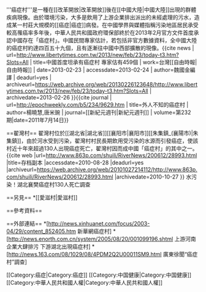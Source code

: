 '''癌症村'''是一種在[[改革開放|改革開放]]後在[[中國大陸|中國大陸]]出現的群體疾病現像。由於環境污染，大多是飲用了上游企業排出派出的未經處理的污水，造成某一村莊大規模的[[癌症|癌症]]病發。在中國學界與媒體指稱污染地區居民承受較高罹癌率多年後，中華人民共和國政府環保部終於在2013年2月官方文件首度承認中國存在「癌症村」。中國民間專家估計，若包括非官方數據資料，全中國大陸的癌症村約達四百五十九個，且有逐漸往中國中西部擴散的現像。<ref>{{cite news | url=http://www.libertytimes.com.tw/2013/new/feb/23/today-t3.htm?Slots=All | title=中國首度坦承有癌症村 專家估有459個 | work=台灣[[自由時報|自由時報]] | date=2013-02-23 | accessdate=2013-02-24 | author=魏國金編譯 | deadurl=yes | archiveurl=https://web.archive.org/web/20130226123648/http://www.libertytimes.com.tw/2013/new/feb/23/today-t3.htm?Slots=All | archivedate=2013-02-26 }}</ref><ref>{{cite journal | url=http://epochweekly.com/b5/234/9629.htm | title=外人不知的癌症村 | author=楊曉慧,唐米豌 | journal=[[新紀元週刊|新紀元週刊]] | volume=第232期|date=2011年7月14日}}</ref>

==翟灣村==
翟灣村位於[[湖北省|湖北省]][[襄阳市|襄阳市]][[朱集鎮_(襄陽市)|朱集鎮]]，由於河水受到污染，翟灣村村民長期飲用受污染的水源而引發癌症，使該村近十年來超過130人出現癌症死亡，翟灣村因而成中國「癌症村」的其中之一。<ref>{{cite web |url=http://www.863p.com/shuili/RiverNews/200612/28993.html |title=存档副本 |accessdate=2010-08-28 |deadurl=yes |archiveurl=https://web.archive.org/web/20101027214112/http://www.863p.com/shuili/RiverNews/200612/28993.html |archivedate=2010-10-27 }} 水污染！湖北襄樊癌症村130人死亡調查</ref>

==另見==
*[[愛滋村|愛滋村]]

==參考資料==
<references/>

==外部連結==
*[http://news.xinhuanet.com/focus/2003-04/29/content_852405.htm 新華網癌症村]
*[http://news.enorth.com.cn/system/2005/08/20/001099196.shtml 上游河南企業大肆排污 下游湖北出現癌症村]
*[http://news.163.com/08/1029/08/4PDM2Q2U00011SM9.html 廣東徐聞“癌症村”調查]

[[Category:癌症|Category:癌症]]
[[Category:中国健康|Category:中国健康]]
[[Category:中華人民共和國人權|Category:中華人民共和國人權]]